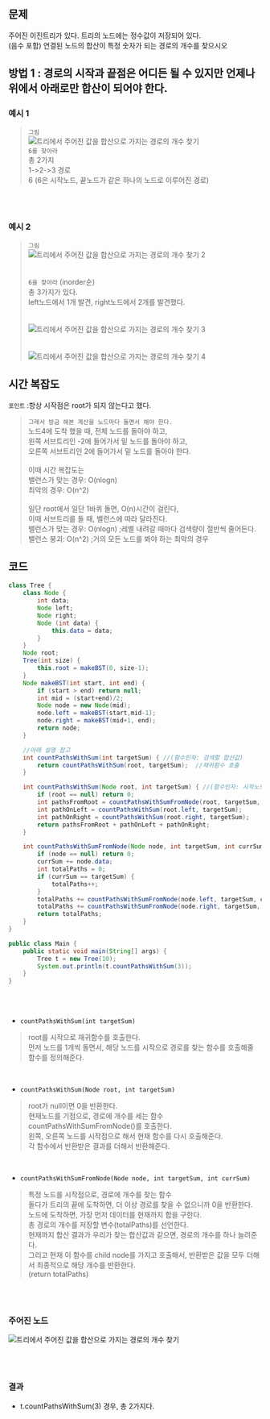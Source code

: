 ## 문제
주어진 이진트리가 있다. 트리의 노드에는 정수값이 저장되어 있다. <br> (음수 포함) 연결된 노드의 합산이 특정 숫자가 되는 경로의 개수를 찾으시오 <br>
## 방법 1 : 경로의 시작과 끝점은 어디든 될 수 있지만 언제나 위에서 아래로만 합산이 되어야 한다.
### 예시 1
> `그림` <br>
> ![트리에서 주어진 값을 합산으로 가지는 경로의 개수 찾기](https://user-images.githubusercontent.com/57389368/193574270-13767729-cf83-4e70-b51e-6911a4e085b4.JPG) <br>
> `6를 찾아라` <br>
> 총 2가지 <br>
> 1->2->3 경로 <br>
> 6 (6은 시작노드, 끝노드가 같은 하나의 노드로 이루어진 경로) 

<br><br>

### 예시 2
> `그림` <br>
> ![트리에서 주어진 값을 합산으로 가지는 경로의 개수 찾기 2](https://user-images.githubusercontent.com/57389368/193575007-685fcf6b-a80a-4d98-88ba-e90d04a61aaf.JPG) <br>
> <br><br>
> `6을 찾아라` (inorder순) <br>
> 총 3가지가 있다.  <br>
> left노드에서 1개 발견, right노드에서 2개를 발견했다. <br>
> <br><br>
> ![트리에서 주어진 값을 합산으로 가지는 경로의 개수 찾기 3](https://user-images.githubusercontent.com/57389368/193575359-3f148d9d-2b31-46cf-b886-31e5df12a0df.JPG) <br>
>  <br><br>
> ![트리에서 주어진 값을 합산으로 가지는 경로의 개수 찾기 4](https://user-images.githubusercontent.com/57389368/193575745-d6ebbc77-0aea-4db7-9b17-498e0731818b.JPG)

## 시간 복잡도
`포인트` :항상 시작점은 root가 되지 않는다고 했다. <br>
> `그래서 방금 해본 계산을 노드마다 돌면서 해야 한다.` <br>
> 노드4에 도착 했을 때, 전체 노드를 돌아야 하고, <br>
> 왼쪽 서브트리인 -2에 들어가서 밑 노드를 돌아야 하고, <br> 
> 오른쪽 서브트리인 2에 들어가서 밑 노드를 돌아야 한다. <br>
> <br>
> 이때 시간 복잡도는 <br>
> 밸런스가 맞는 경우: O(nlogn) <br>
> 최악의 경우: O(n^2) <br>
> <br>
> 일단 root에서 일단 1바퀴 돌면, O(n)시간이 걸린다, <br>
> 이때 서브트리를 돌 때, 밸런스에 따라 달라진다. <br>
> 밸런스가 맞는 경우: O(nlogn) ;레벨 내려갈 때마다 검색량이 절반씩 줄어든다. <br>
> 밸런스 붕괴: O(n^2) ;거의 모든 노드를 봐야 하는 최악의 경우

## 코드
```java
class Tree {
    class Node {
        int data;
        Node left;
        Node right;
        Node (int data) {
            this.data = data;
        }
    }
    Node root;
    Tree(int size) {
        this.root = makeBST(0, size-1);
    }
    Node makeBST(int start, int end) {
        if (start > end) return null;
        int mid = (start+end)/2;
        Node node = new Node(mid);
        node.left = makeBST(start,mid-1);
        node.right = makeBST(mid+1, end);
        return node;
    }

    //아래 설명 참고
    int countPathsWithSum(int targetSum) { //(함수인자: 검색할 합산값) 
        return countPathsWithSum(root, targetSum);  //재귀함수 호출
    }

    int countPathsWithSum(Node root, int targetSum) { //(함수인자: 시작노드, 검색할 합산값)
        if (root == null) return 0;
        int pathsFromRoot = countPathsWithSumFromNode(root, targetSum, 0);
        int pathOnLeft = countPathsWithSum(root.left, targetSum);
        int pathOnRight = countPathsWithSum(root.right, targetSum);
        return pathsFromRoot + pathOnLeft + pathOnRight;
    }

    int countPathsWithSumFromNode(Node node, int targetSum, int currSum){ //(함수인자: 시작노드, 찾는 합산값, 돌면서 저장할 현재 합산값)
        if (node == null) return 0;
        currSum += node.data;
        int totalPaths = 0;
        if (currSum == targetSum) {
            totalPaths++;
        }
        totalPaths += countPathsWithSumFromNode(node.left, targetSum, currSum);
        totalPaths += countPathsWithSumFromNode(node.right, targetSum, currSum);
        return totalPaths;
    }
}

public class Main {
    public static void main(String[] args) {
        Tree t = new Tree(10);
        System.out.println(t.countPathsWithSum(3));
    }
}
```

<br><br>

+ `countPathsWithSum(int targetSum)` <br>
> root를 시작으로 재귀함수를 호출한다. <br>
> 먼저 노드를 1개씩 돌면서, 해당 노드를 시작으로 경로를 찾는 함수를 호출해줄 함수를 정의해준다.

<br>

+ `countPathsWithSum(Node root, int targetSum)` <br>
> root가 null이면 0을 반환한다. <br>
> 현재노드를 기점으로, 경로에 개수를 세는 함수 countPathsWithSumFromNode()를 호출한다. <br>
> 왼쪽, 오른쪽 노드를 시작점으로 해서 현재 함수를 다시 호출해준다. <br>
> 각 함수에서 반환받은 결과를 더해서 반환해준다.

<br>

+ `countPathsWithSumFromNode(Node node, int targetSum, int currSum)` <br>
> 특정 노드를 시작점으로, 경로에 개수를 찾는 함수 <br>
> 돌다가 트리의 끝에 도착하면, 더 이상 경로를 찾을 수 없으니까 0을 반환한다. <br>
> 노드에 도착하면, 가장 먼저 데이터를 현재까지 합을 구한다. <br>
> 총 경로의 개수를 저장할 변수(totalPaths)를 선언한다. <br>
> 현재까지 합산 결과가 우리가 찾는 합산값과 같으면, 경로의 개수를 하나 늘려준다. <br>
> 그리고 현재 이 함수를 child node를 가지고 호출해서, 반환받은 값을 모두 더해서 최종적으로 해당 개수를 반환한다. <br>
> (return totalPaths) 

<br><br>

### 주어진 노드
![트리에서 주어진 값을 합산으로 가지는 경로의 개수 찾기](https://user-images.githubusercontent.com/57389368/193574270-13767729-cf83-4e70-b51e-6911a4e085b4.JPG) <br>

<br><br>

### 결과
+ t.countPathsWithSum(3) 경우, 총 2가지다.
